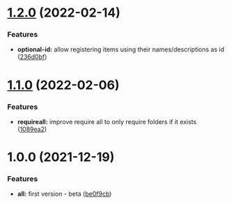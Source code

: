 # [1.2.0](https://github.com/herbsjs/herbarium/compare/v1.1.0...v1.2.0) (2022-02-14)


### Features

* **optional-id:** allow registering items using their names/descriptions as id ([236d0bf](https://github.com/herbsjs/herbarium/commit/236d0bfdd262e8ca8d5e47aa1ea59fe368767915))

# [1.1.0](https://github.com/herbsjs/herbarium/compare/v1.0.0...v1.1.0) (2022-02-06)


### Features

* **requireall:** improve require all to only require folders if it exists ([1089ea2](https://github.com/herbsjs/herbarium/commit/1089ea20469b0a331d40da73ae767ed5947bb385))

# 1.0.0 (2021-12-19)


### Features

* **all:** first version - beta ([be0f9cb](https://github.com/herbsjs/herbarium/commit/be0f9cb7f169d1417f4ea01318b1098fc67f2369))
